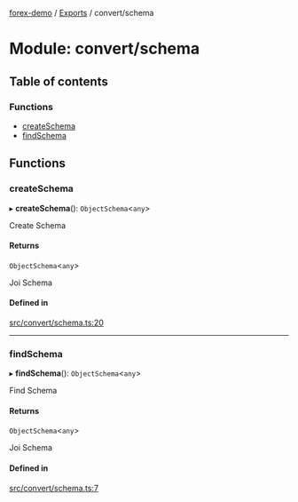 [forex-demo](../README.md) / [Exports](../modules.md) / convert/schema

# Module: convert/schema

## Table of contents

### Functions

- [createSchema](convert_schema.md#createschema)
- [findSchema](convert_schema.md#findschema)

## Functions

### createSchema

▸ **createSchema**(): `ObjectSchema`<`any`\>

Create Schema

#### Returns

`ObjectSchema`<`any`\>

Joi Schema

#### Defined in

[src/convert/schema.ts:20](https://github.com/suphero/forex-demo/blob/2ac0f42/src/convert/schema.ts#L20)

---

### findSchema

▸ **findSchema**(): `ObjectSchema`<`any`\>

Find Schema

#### Returns

`ObjectSchema`<`any`\>

Joi Schema

#### Defined in

[src/convert/schema.ts:7](https://github.com/suphero/forex-demo/blob/2ac0f42/src/convert/schema.ts#L7)
